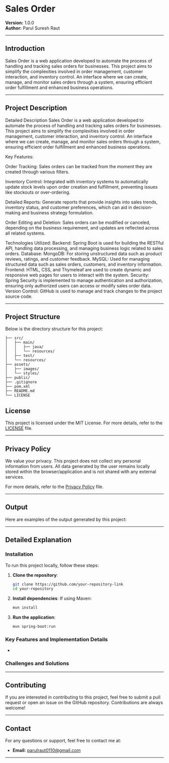 # Sales Order

**Version:** 1.0.0  
**Author:** Parul Suresh Raut  

---

## Introduction

Sales Order is a web application developed to automate the process of handling and tracking sales orders for businesses. This project aims to simplify the complexities involved in order management, customer interaction, and inventory control. An interface where we can create, manage, and monitor sales orders through a system, ensuring efficient order fulfillment and enhanced business operations.


---

## Project Description

Detailed Description
Sales Order is a web application developed to automate the process of handling and tracking sales orders for businesses. This project aims to simplify the complexities involved in order management, customer interaction, and inventory control. An interface where we can create, manage, and monitor sales orders through a system, ensuring efficient order fulfillment and enhanced business operations.

Key Features:

Order Tracking: Sales orders can be tracked from the moment they are created through various filters.

Inventory Control: Integrated with inventory systems to automatically update stock levels upon order creation and fulfillment, preventing issues like stockouts or over-ordering.

Detailed Reports: Generate reports that provide insights into sales trends, inventory status, and customer preferences, which can aid in decision-making and business strategy formulation.

Order Editing and Deletion: Sales orders can be modified or canceled, depending on the business requirement, and updates are reflected across all related systems.

Technologies Utilized:
Backend: Spring Boot is used for building the RESTful API, handling data processing, and managing business logic related to sales orders.
Database:
MongoDB: For storing unstructured data such as product reviews, ratings, and customer feedback.
MySQL: Used for managing structured data such as sales orders, customers, and inventory information.
Frontend: HTML, CSS, and Thymeleaf are used to create dynamic and responsive web pages for users to interact with the system.
Security: Spring Security is implemented to manage authentication and authorization, ensuring only authorized users can access or modify sales order data.
Version Control: GitHub is used to manage and track changes to the project source code.

---

## Project Structure

Below is the directory structure for this project:

```
├── src/
│   ├── main/
│   │   ├── java/
│   │   └── resources/
│   ├── test/
│   └── resources/
├── assets/
│   ├── images/
│   └── styles/
├── public/
├── .gitignore
├── pom.xml
├── README.md
└── LICENSE
```

## License

This project is licensed under the MIT License. For more details, refer to the [LICENSE](./LICENSE) file.

---

## Privacy Policy

We value your privacy. This project does not collect any personal information from users. All data generated by the user remains locally stored within the browser/application and is not shared with any external services.

For more details, refer to the [Privacy Policy](./PRIVACY_POLICY.md) file.

---

## Output

Here are examples of the output generated by this project:

---

## Detailed Explanation

### Installation

To run this project locally, follow these steps:

1. **Clone the repository**:
   ```bash
   git clone https://github.com/your-repository-link
   cd your-repository
   ```

2. **Install dependencies**:
   If using Maven:
   ```bash
   mvn install
   ```

3. **Run the application**:
   ```bash
   mvn spring-boot:run
   ```

### Key Features and Implementation Details

-
### Challenges and Solutions


---

## Contributing

If you are interested in contributing to this project, feel free to submit a pull request or open an issue on the GitHub repository. Contributions are always welcome!

---

## Contact

For any questions or support, feel free to contact me at:
- **Email:** [parulraut0110@gmail.com](mailto:parulraut0110@gmail.com)

---

